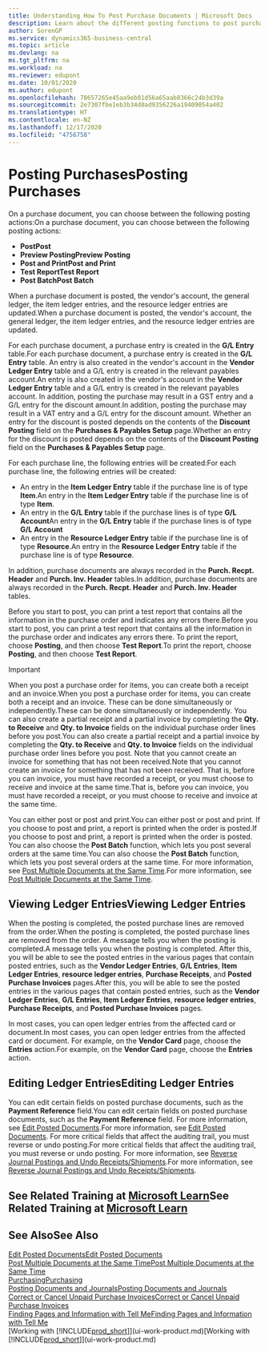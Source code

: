 ```yaml
---
title: Understanding How To Post Purchase Documents | Microsoft Docs
description: Learn about the different posting functions to post purchase documents, and how you can update posted documents.
author: SorenGP
ms.service: dynamics365-business-central
ms.topic: article
ms.devlang: na
ms.tgt_pltfrm: na
ms.workload: na
ms.reviewer: edupont
ms.date: 10/01/2020
ms.author: edupont
ms.openlocfilehash: 78657265e45aa9eb01d56a65aab8366c24b3d39a
ms.sourcegitcommit: 2e7307fbe1eb3b34d0ad9356226a19409054a402
ms.translationtype: HT
ms.contentlocale: en-NZ
ms.lasthandoff: 12/17/2020
ms.locfileid: "4756758"
---
```

# <a name="posting-purchases"></a><span data-ttu-id="94de0-103">Posting Purchases</span><span class="sxs-lookup"><span data-stu-id="94de0-103">Posting Purchases</span></span>
<span data-ttu-id="94de0-104">On a purchase document, you can choose between the following posting actions:</span><span class="sxs-lookup"><span data-stu-id="94de0-104">On a purchase document, you can choose between the following posting actions:</span></span>

* <span data-ttu-id="94de0-105">**Post**</span><span class="sxs-lookup"><span data-stu-id="94de0-105">**Post**</span></span>
* <span data-ttu-id="94de0-106">**Preview Posting**</span><span class="sxs-lookup"><span data-stu-id="94de0-106">**Preview Posting**</span></span>
* <span data-ttu-id="94de0-107">**Post and Print**</span><span class="sxs-lookup"><span data-stu-id="94de0-107">**Post and Print**</span></span>
* <span data-ttu-id="94de0-108">**Test Report**</span><span class="sxs-lookup"><span data-stu-id="94de0-108">**Test Report**</span></span>
* <span data-ttu-id="94de0-109">**Post Batch**</span><span class="sxs-lookup"><span data-stu-id="94de0-109">**Post Batch**</span></span>

<span data-ttu-id="94de0-110">When a purchase document is posted, the vendor's account, the general ledger, the item ledger entries, and the resource ledger entries  are updated.</span><span class="sxs-lookup"><span data-stu-id="94de0-110">When a purchase document is posted, the vendor's account, the general ledger, the item ledger entries, and the resource ledger entries  are updated.</span></span>

<span data-ttu-id="94de0-111">For each purchase document, a purchase entry is created in the **G/L Entry** table.</span><span class="sxs-lookup"><span data-stu-id="94de0-111">For each purchase document, a purchase entry is created in the **G/L Entry** table.</span></span> <span data-ttu-id="94de0-112">An entry is also created in the vendor's account in the **Vendor Ledger Entry** table and a G/L entry is created in the relevant payables account.</span><span class="sxs-lookup"><span data-stu-id="94de0-112">An entry is also created in the vendor's account in the **Vendor Ledger Entry** table and a G/L entry is created in the relevant payables account.</span></span> <span data-ttu-id="94de0-113">In addition, posting the purchase may result in a GST entry and a G/L entry for the discount amount.</span><span class="sxs-lookup"><span data-stu-id="94de0-113">In addition, posting the purchase may result in a VAT entry and a G/L entry for the discount amount.</span></span> <span data-ttu-id="94de0-114">Whether an entry for the discount is posted depends on the contents of the **Discount Posting** field on the **Purchases & Payables Setup** page.</span><span class="sxs-lookup"><span data-stu-id="94de0-114">Whether an entry for the discount is posted depends on the contents of the **Discount Posting** field on the **Purchases & Payables Setup** page.</span></span>

<span data-ttu-id="94de0-115">For each purchase line, the following entries will be created:</span><span class="sxs-lookup"><span data-stu-id="94de0-115">For each purchase line, the following entries will be created:</span></span>
- <span data-ttu-id="94de0-116">An entry in the **Item Ledger Entry** table if the purchase line is of type **Item**.</span><span class="sxs-lookup"><span data-stu-id="94de0-116">An entry in the **Item Ledger Entry** table if the purchase line is of type **Item**.</span></span>
- <span data-ttu-id="94de0-117">An entry in the **G/L Entry** table if the purchase lines is of type **G/L Account**</span><span class="sxs-lookup"><span data-stu-id="94de0-117">An entry in the **G/L Entry** table if the purchase lines is of type **G/L Account**</span></span>
- <span data-ttu-id="94de0-118">An entry in the **Resource Ledger Entry** table if the purchase line is of type **Resource**.</span><span class="sxs-lookup"><span data-stu-id="94de0-118">An entry in the **Resource Ledger Entry** table if the purchase line is of type **Resource**.</span></span>

<span data-ttu-id="94de0-119">In addition, purchase documents are always recorded in the **Purch. Recpt. Header** and **Purch. Inv. Header** tables.</span><span class="sxs-lookup"><span data-stu-id="94de0-119">In addition, purchase documents are always recorded in the **Purch. Recpt. Header** and **Purch. Inv. Header** tables.</span></span>

<span data-ttu-id="94de0-120">Before you start to post, you can print a test report that contains all the information in the purchase order and indicates any errors there.</span><span class="sxs-lookup"><span data-stu-id="94de0-120">Before you start to post, you can print a test report that contains all the information in the purchase order and indicates any errors there.</span></span> <span data-ttu-id="94de0-121">To print the report, choose **Posting**, and then choose **Test Report**.</span><span class="sxs-lookup"><span data-stu-id="94de0-121">To print the report, choose **Posting**, and then choose **Test Report**.</span></span>

> [!IMPORTANT]  
>   <span data-ttu-id="94de0-122">When you post a purchase order for items, you can create both a receipt and an invoice.</span><span class="sxs-lookup"><span data-stu-id="94de0-122">When you post a purchase order for items, you can create both a receipt and an invoice.</span></span> <span data-ttu-id="94de0-123">These can be done simultaneously or independently.</span><span class="sxs-lookup"><span data-stu-id="94de0-123">These can be done simultaneously or independently.</span></span> <span data-ttu-id="94de0-124">You can also create a partial receipt and a partial invoice by completing the **Qty. to Receive** and **Qty. to Invoice** fields on the individual purchase order lines before you post.</span><span class="sxs-lookup"><span data-stu-id="94de0-124">You can also create a partial receipt and a partial invoice by completing the **Qty. to Receive** and **Qty. to Invoice** fields on the individual purchase order lines before you post.</span></span> <span data-ttu-id="94de0-125">Note that you cannot create an invoice for something that has not been received.</span><span class="sxs-lookup"><span data-stu-id="94de0-125">Note that you cannot create an invoice for something that has not been received.</span></span> <span data-ttu-id="94de0-126">That is, before you can invoice, you must have recorded a receipt, or you must choose to receive and invoice at the same time.</span><span class="sxs-lookup"><span data-stu-id="94de0-126">That is, before you can invoice, you must have recorded a receipt, or you must choose to receive and invoice at the same time.</span></span>

<span data-ttu-id="94de0-127">You can either post or post and print.</span><span class="sxs-lookup"><span data-stu-id="94de0-127">You can either post or post and print.</span></span> <span data-ttu-id="94de0-128">If you choose to post and print, a report is printed when the order is posted.</span><span class="sxs-lookup"><span data-stu-id="94de0-128">If you choose to post and print, a report is printed when the order is posted.</span></span> <span data-ttu-id="94de0-129">You can also choose the **Post Batch** function, which lets you post several orders at the same time.</span><span class="sxs-lookup"><span data-stu-id="94de0-129">You can also choose the **Post Batch** function, which lets you post several orders at the same time.</span></span> <span data-ttu-id="94de0-130">For more information, see [Post Multiple Documents at the Same Time](ui-batch-posting.md).</span><span class="sxs-lookup"><span data-stu-id="94de0-130">For more information, see [Post Multiple Documents at the Same Time](ui-batch-posting.md).</span></span>

## <a name="viewing-ledger-entries"></a><span data-ttu-id="94de0-131">Viewing Ledger Entries</span><span class="sxs-lookup"><span data-stu-id="94de0-131">Viewing Ledger Entries</span></span>
<span data-ttu-id="94de0-132">When the posting is completed, the posted purchase lines are removed from the order.</span><span class="sxs-lookup"><span data-stu-id="94de0-132">When the posting is completed, the posted purchase lines are removed from the order.</span></span> <span data-ttu-id="94de0-133">A message tells you when the posting is completed.</span><span class="sxs-lookup"><span data-stu-id="94de0-133">A message tells you when the posting is completed.</span></span> <span data-ttu-id="94de0-134">After this, you will be able to see the posted entries in the various pages that contain posted entries, such as the **Vendor Ledger Entries**, **G/L Entries**, **Item Ledger Entries**, **resource ledger entries**, **Purchase Receipts**, and **Posted Purchase Invoices** pages.</span><span class="sxs-lookup"><span data-stu-id="94de0-134">After this, you will be able to see the posted entries in the various pages that contain posted entries, such as the **Vendor Ledger Entries**, **G/L Entries**, **Item Ledger Entries**, **resource ledger entries**, **Purchase Receipts**, and **Posted Purchase Invoices** pages.</span></span>

<span data-ttu-id="94de0-135">In most cases, you can open ledger entries from the affected card or document.</span><span class="sxs-lookup"><span data-stu-id="94de0-135">In most cases, you can open ledger entries from the affected card or document.</span></span> <span data-ttu-id="94de0-136">For example, on the **Vendor Card** page, choose the **Entries** action.</span><span class="sxs-lookup"><span data-stu-id="94de0-136">For example, on the **Vendor Card** page, choose the **Entries** action.</span></span>

## <a name="editing-ledger-entries"></a><span data-ttu-id="94de0-137">Editing Ledger Entries</span><span class="sxs-lookup"><span data-stu-id="94de0-137">Editing Ledger Entries</span></span>
<span data-ttu-id="94de0-138">You can edit certain fields on posted purchase documents, such as the **Payment Reference** field.</span><span class="sxs-lookup"><span data-stu-id="94de0-138">You can edit certain fields on posted purchase documents, such as the **Payment Reference** field.</span></span> <span data-ttu-id="94de0-139">For more information, see [Edit Posted Documents](across-edit-posted-document.md).</span><span class="sxs-lookup"><span data-stu-id="94de0-139">For more information, see [Edit Posted Documents](across-edit-posted-document.md).</span></span> <span data-ttu-id="94de0-140">For more critical fields that affect the auditing trail, you must reverse or undo posting.</span><span class="sxs-lookup"><span data-stu-id="94de0-140">For more critical fields that affect the auditing trail, you must reverse or undo posting.</span></span> <span data-ttu-id="94de0-141">For more information, see [Reverse Journal Postings and Undo Receipts/Shipments](finance-how-reverse-journal-posting.md).</span><span class="sxs-lookup"><span data-stu-id="94de0-141">For more information, see [Reverse Journal Postings and Undo Receipts/Shipments](finance-how-reverse-journal-posting.md).</span></span>

## <a name="see-related-training-at-microsoft-learn"></a><span data-ttu-id="94de0-142">See Related Training at [Microsoft Learn](/learn/modules/receive-invoice-dynamics-d365-business-central/index)</span><span class="sxs-lookup"><span data-stu-id="94de0-142">See Related Training at [Microsoft Learn](/learn/modules/receive-invoice-dynamics-d365-business-central/index)</span></span>

## <a name="see-also"></a><span data-ttu-id="94de0-143">See Also</span><span class="sxs-lookup"><span data-stu-id="94de0-143">See Also</span></span>
[<span data-ttu-id="94de0-144">Edit Posted Documents</span><span class="sxs-lookup"><span data-stu-id="94de0-144">Edit Posted Documents</span></span>](across-edit-posted-document.md)  
[<span data-ttu-id="94de0-145">Post Multiple Documents at the Same Time</span><span class="sxs-lookup"><span data-stu-id="94de0-145">Post Multiple Documents at the Same Time</span></span>](ui-batch-posting.md)  
[<span data-ttu-id="94de0-146">Purchasing</span><span class="sxs-lookup"><span data-stu-id="94de0-146">Purchasing</span></span>](purchasing-manage-purchasing.md)  
[<span data-ttu-id="94de0-147">Posting Documents and Journals</span><span class="sxs-lookup"><span data-stu-id="94de0-147">Posting Documents and Journals</span></span>](ui-post-documents-journals.md)  
[<span data-ttu-id="94de0-148">Correct or Cancel Unpaid Purchase Invoices</span><span class="sxs-lookup"><span data-stu-id="94de0-148">Correct or Cancel Unpaid Purchase Invoices</span></span>](purchasing-how-correct-cancel-unpaid-purchase-invoices.md)  
[<span data-ttu-id="94de0-149">Finding Pages and Information with Tell Me</span><span class="sxs-lookup"><span data-stu-id="94de0-149">Finding Pages and Information with Tell Me</span></span>](ui-search.md)  
<span data-ttu-id="94de0-150">[Working with [!INCLUDE[prod_short](includes/prod_short.md)]](ui-work-product.md)</span><span class="sxs-lookup"><span data-stu-id="94de0-150">[Working with [!INCLUDE[prod_short](includes/prod_short.md)]](ui-work-product.md)</span></span>
